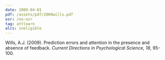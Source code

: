 ```yaml
---
date: 2009-04-01
pdf: /assets/pdf/2009wills.pdf
osr: /no-osr
tag: attlearn
alcs: ineligible
---
```


Wills, A.J. (2009). Prediction errors and attention in the presence and absence of feedback. _Current Directions in Psychological Science, 18_, 95-100. 

